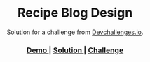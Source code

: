 <!-- Please update value in the {}  -->

<h1 align="center">Recipe Blog Design</h1>

<div align="center">
   Solution for a challenge from  <a href="http://devchallenges.io" target="_blank">Devchallenges.io</a>.
</div>

<div align="center">
  <h3>
    <a href="https://uday-kiran77.github.io/Recipe-Blog-Design">
      Demo
    </a>
    <span> | </span>
    <a href="https://devchallenges.io/solutions/bkgJXFt2SZTx2ZTX6yxj">
      Solution
    </a>
    <span> | </span>
    <a href="https://devchallenges.io/challenges/OEKdUZ6xs0h99C38XVht">
      Challenge
    </a>
  </h3>
</div>

<!-- TABLE OF CONTENTS -->

